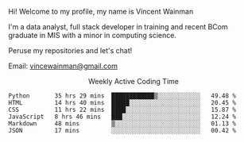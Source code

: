 Hi! Welcome to my profile, my name is Vincent Wainman

I'm a data analyst, full stack developer in training and recent BCom graduate in MIS with a minor in computing science. 

Peruse my repositories and let's chat!

Email: vincewainman@gmail.com

<p align="center"> Weekly Active Coding Time </p>
<!--START_SECTION:waka-->

```text
Python       35 hrs 29 mins  ████████████▒░░░░░░░░░░░░   49.48 %
HTML         14 hrs 40 mins  █████░░░░░░░░░░░░░░░░░░░░   20.45 %
CSS          11 hrs 22 mins  ████░░░░░░░░░░░░░░░░░░░░░   15.87 %
JavaScript   8 hrs 46 mins   ███░░░░░░░░░░░░░░░░░░░░░░   12.24 %
Markdown     48 mins         ▒░░░░░░░░░░░░░░░░░░░░░░░░   01.13 %
JSON         17 mins         ░░░░░░░░░░░░░░░░░░░░░░░░░   00.42 %
```

<!--END_SECTION:waka-->
